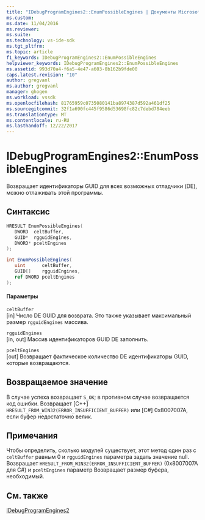 ```yaml
---
title: "IDebugProgramEngines2::EnumPossibleEngines | Документы Microsoft"
ms.custom: 
ms.date: 11/04/2016
ms.reviewer: 
ms.suite: 
ms.technology: vs-ide-sdk
ms.tgt_pltfrm: 
ms.topic: article
f1_keywords: IDebugProgramEngines2::EnumPossibleEngines
helpviewer_keywords: IDebugProgramEngines2::EnumPossibleEngines
ms.assetid: 993d70a4-f6a5-4e47-a603-0b162b9fde00
caps.latest.revision: "10"
author: gregvanl
ms.author: gregvanl
manager: ghogen
ms.workload: vssdk
ms.openlocfilehash: 81765959c0735080141ba8974387d592a461df25
ms.sourcegitcommit: 32f1a690fc445f9586d53698fc82c7debd784eeb
ms.translationtype: MT
ms.contentlocale: ru-RU
ms.lasthandoff: 12/22/2017
---
```

# <a name="idebugprogramengines2enumpossibleengines"></a>IDebugProgramEngines2::EnumPossibleEngines
Возвращает идентификаторы GUID для всех возможных отладчики (DE), можно отлаживать этой программы.  
  
## <a name="syntax"></a>Синтаксис  
  
```cpp  
HRESULT EnumPossibleEngines(   
   DWORD  celtBuffer,  
   GUID*  rgguidEngines,  
   DWORD* pceltEngines  
);  
```  
  
```csharp  
int EnumPossibleEngines(   
   uint      celtBuffer,  
   GUID[]    rgguidEngines,  
   ref DWORD pceltEngines  
);  
```  
  
#### <a name="parameters"></a>Параметры  
 `celtBuffer`  
 [in] Число DE GUID для возврата. Это также указывает максимальный размер `rgguidEngines` массива.  
  
 `rgguidEngines`  
 [in, out] Массив идентификаторов GUID DE заполнить.  
  
 `pceltEngines`  
 [out] Возвращает фактическое количество DE идентификаторы GUID, которые возвращаются.  
  
## <a name="return-value"></a>Возвращаемое значение  
 В случае успеха возвращает `S_OK`; в противном случае возвращается код ошибки. Возвращает [C++] `HRESULT_FROM_WIN32(ERROR_INSUFFICIENT_BUFFER)` или [C#] 0x8007007A, если буфер недостаточно велик.  
  
## <a name="remarks"></a>Примечания  
 Чтобы определить, сколько модулей существует, этот метод один раз с `celtBuffer` равным 0 и `rgguidEngines` параметра задать значение null. Возвращает `HRESULT_FROM_WIN32(ERROR_INSUFFICIENT_BUFFER)` (0x8007007A для C#) и `pceltEngines` параметр Возвращает размер буфера, необходимый.  
  
## <a name="see-also"></a>См. также  
 [IDebugProgramEngines2](../../../extensibility/debugger/reference/idebugprogramengines2.md)